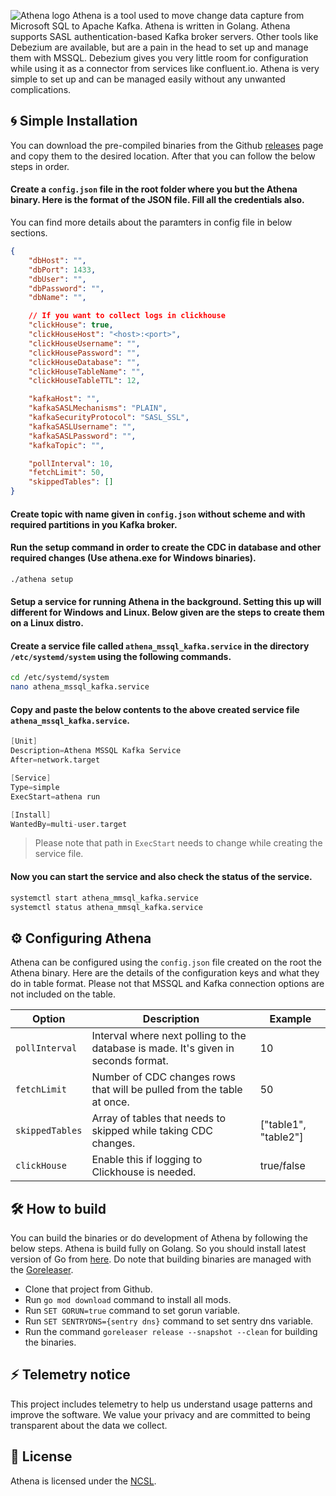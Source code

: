 ![Athena logo](https://i.imgur.com/UQggP60.png)
Athena is a tool used to move change data capture from Microsoft SQL to Apache Kafka. Athena is written in Golang. Athena supports SASL authentication-based Kafka broker servers. Other tools like Debezium are available, but are a pain in the head to set up and manage them with MSSQL. Debezium gives you very little room for configuration while using it as a connector from services like confluent.io. Athena is very simple to set up and can be managed easily without any unwanted complications.

## :cyclone: Simple Installation
You can download the pre-compiled binaries from the Github [releases](https://github.com/Niyko/Athena/releases) page and copy them to the desired location. After that you can follow the below steps in order.

#### Create a `config.json` file in the root folder where you but the Athena binary. Here is the format of the JSON file. Fill all the credentials also.
You can find more details about the paramters in config file in below sections.
`````json
{
    "dbHost": "",
    "dbPort": 1433,
    "dbUser": "",
    "dbPassword": "",
    "dbName": "",

    // If you want to collect logs in clickhouse
    "clickHouse": true,
    "clickHouseHost": "<host>:<port>",
    "clickHouseUsername": "",
    "clickHousePassword": "",
    "clickHouseDatabase": "",
    "clickHouseTableName": "",
    "clickHouseTableTTL": 12,

    "kafkaHost": "",
    "kafkaSASLMechanisms": "PLAIN",
    "kafkaSecurityProtocol": "SASL_SSL",
    "kafkaSASLUsername": "",
    "kafkaSASLPassword": "",
    "kafkaTopic": "",

    "pollInterval": 10,
    "fetchLimit": 50,
    "skippedTables": []
}
`````

#### Create topic with name given in `config.json` without scheme and with required partitions in you Kafka broker.

#### Run the setup command in order to create the CDC in database and other required changes (Use athena.exe for Windows binaries).

`````bash
./athena setup
`````

#### Setup a service for running Athena in the background. Setting this up will different for Windows and Linux. Below given are the steps to create them on a Linux distro.

#### Create a service file called `athena_mssql_kafka.service` in the directory `/etc/systemd/system` using the following commands.

`````bash
cd /etc/systemd/system
nano athena_mssql_kafka.service
`````

#### Copy and paste the below contents to the above created service file `athena_mssql_kafka.service`.

`````s
[Unit]
Description=Athena MSSQL Kafka Service
After=network.target

[Service]
Type=simple
ExecStart=athena run

[Install]
WantedBy=multi-user.target
`````

> Please note that path in `ExecStart` needs to change while creating the service file.

#### Now you can start the service and also check the status of the service.

`````bash
systemctl start athena_mmsql_kafka.service
systemctl status athena_mmsql_kafka.service
`````

## :gear: Configuring Athena
Athena can be configured using the `config.json` file created on the root the Athena binary. Here are the details of the configuration keys and what they do in table format. Please not that MSSQL and Kafka connection options are not included on the table.

| Option | Description | Example |
| --- | --- | --- |
| `pollInterval` | Interval where next polling to the database is made. It's given in seconds format. | 10 |
| `fetchLimit` | Number of CDC changes rows that will be pulled from the table at once. | 50 |
| `skippedTables` | Array of tables that needs to skipped while taking CDC changes. | ["table1", "table2"] |
| `clickHouse` | Enable this if logging to Clickhouse is needed. | true/false |

## :hammer_and_wrench: How to build
You can build the binaries or do development of Athena by following the below steps. Athena is build fully on Golang. So you should install latest version of Go from [here](https://go.dev/doc/install). Do note that building binaries are managed with the [Goreleaser](https://goreleaser.com/).

* Clone that project from Github.
* Run `go mod download` command to install all mods.
* Run `SET GORUN=true` command to set gorun variable.
* Run `SET SENTRYDNS={sentry dns}` command to set sentry dns variable.
* Run the command `goreleaser release --snapshot --clean` for building the binaries.

## :zap: Telemetry notice
This project includes telemetry to help us understand usage patterns and improve the software. We value your privacy and are committed to being transparent about the data we collect.

## :page_with_curl: License
Athena is licensed under the [NCSL](https://github.com/Niyko/Athena/blob/main/LICENSE).